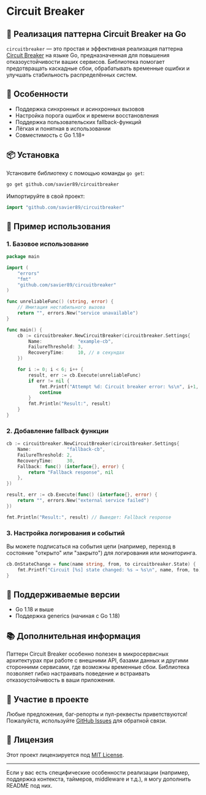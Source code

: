 # Circuit Breaker

## 🚧 Реализация паттерна Circuit Breaker на Go

`circuitbreaker` — это простая и эффективная реализация паттерна [Circuit Breaker](https://learn.microsoft.com/en-us/azure/architecture/reference-architectures/serverless/event-hub-stream-analytics-cosmos-db#circuit-breaker-pattern) на языке Go, предназначенная для повышения отказоустойчивости ваших сервисов. Библиотека помогает предотвращать каскадные сбои, обрабатывать временные ошибки и улучшать стабильность распределённых систем.

## 📌 Особенности

- Поддержка синхронных и асинхронных вызовов
- Настройка порога ошибок и времени восстановления
- Поддержка пользовательских fallback-функций
- Лёгкая и понятная в использовании
- Совместимость с Go 1.18+

## 📦 Установка

Установите библиотеку с помощью команды `go get`:

```bash
go get github.com/savier89/circuitbreaker
```

Импортируйте в свой проект:

```go
import "github.com/savier89/circuitbreaker"
```

## 🧪 Пример использования

### 1. Базовое использование

```go
package main

import (
    "errors"
    "fmt"
    "github.com/savier89/circuitbreaker"
)

func unreliableFunc() (string, error) {
    // Имитация нестабильного вызова
    return "", errors.New("service unavailable")
}

func main() {
    cb := circuitbreaker.NewCircuitBreaker(circuitbreaker.Settings{
        Name:             "example-cb",
        FailureThreshold: 3,
        RecoveryTime:     10, // в секундах
    })

    for i := 0; i < 6; i++ {
        result, err := cb.Execute(unreliableFunc)
        if err != nil {
            fmt.Printf("Attempt %d: Circuit breaker error: %s\n", i+1, err)
            continue
        }
        fmt.Println("Result:", result)
    }
}
```

### 2. Добавление fallback функции

```go
cb := circuitbreaker.NewCircuitBreaker(circuitbreaker.Settings{
    Name:             "fallback-cb",
    FailureThreshold: 2,
    RecoveryTime:     30,
    Fallback: func() (interface{}, error) {
        return "Fallback response", nil
    },
})

result, err := cb.Execute(func() (interface{}, error) {
    return "", errors.New("external service failed")
})

fmt.Println("Result:", result) // Выведет: Fallback response
```

### 3. Настройка логирования и событий

Вы можете подписаться на события цепи (например, переход в состояние "открыто" или "закрыто") для логирования или мониторинга.

```go
cb.OnStateChange = func(name string, from, to circuitbreaker.State) {
    fmt.Printf("Circuit [%s] state changed: %s → %s\n", name, from, to)
}
```

## 🧰 Поддерживаемые версии

- Go 1.18 и выше
- Поддержка generics (начиная с Go 1.18)

## 📚 Дополнительная информация

Паттерн Circuit Breaker особенно полезен в микросервисных архитектурах при работе с внешними API, базами данных и другими сторонними сервисами, где возможны временные сбои. Библиотека позволяет гибко настраивать поведение и встраивать отказоустойчивость в ваши приложения.

## 🤝 Участие в проекте

Любые предложения, баг-репорты и пул-реквесты приветствуются! Пожалуйста, используйте [GitHub Issues](https://github.com/savier89/circuitbreaker/issues) для обратной связи.

## 📄 Лицензия

Этот проект лицензируется под [MIT License](LICENSE).

---

Если у вас есть специфические особенности реализации (например, поддержка контекста, таймеров, middleware и т.д.), я могу дополнить README под них.